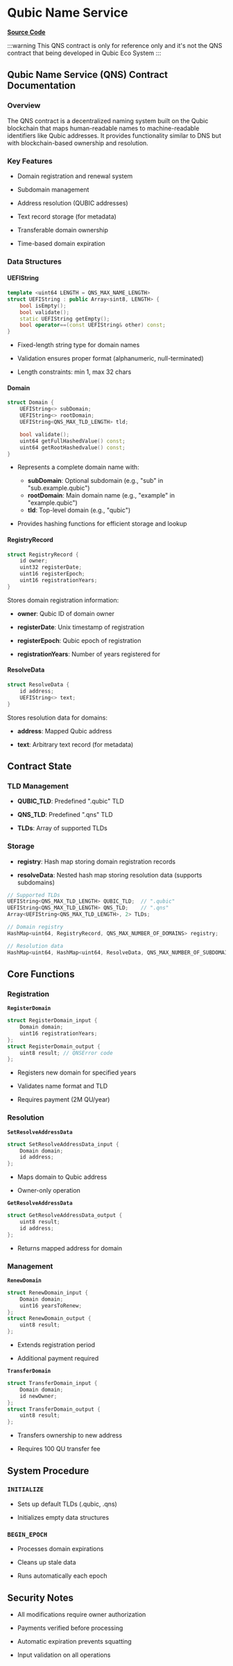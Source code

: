# Qubic Name Service

[**Source Code**](https://github.com/hackerby888/qubic-sc-examples/tree/qubic-name-service)

:::warning
This QNS contract is only for reference only and it's not the QNS contract that being developed in Qubic Eco System
:::

## Qubic Name Service (QNS) Contract Documentation

### Overview

The QNS contract is a decentralized naming system built on the Qubic blockchain that maps human-readable names to machine-readable identifiers like Qubic addresses. It provides functionality similar to DNS but with blockchain-based ownership and resolution.

### Key Features

- Domain registration and renewal system

- Subdomain management

- Address resolution (QUBIC addresses)

- Text record storage (for metadata)

- Transferable domain ownership

- Time-based domain expiration

### Data Structures

#### UEFIString

```cpp
template <uint64 LENGTH = QNS_MAX_NAME_LENGTH>
struct UEFIString : public Array<sint8, LENGTH> {
    bool isEmpty();
    bool validate();
    static UEFIString getEmpty();
    bool operator==(const UEFIString& other) const;
}
```

- Fixed-length string type for domain names

- Validation ensures proper format (alphanumeric, null-terminated)

- Length constraints: min 1, max 32 chars

#### Domain

```cpp
struct Domain {
    UEFIString<> subDomain;
    UEFIString<> rootDomain;
    UEFIString<QNS_MAX_TLD_LENGTH> tld;

    bool validate();
    uint64 getFullHashedValue() const;
    uint64 getRootHashedvalue() const;
}
```

- Represents a complete domain name with:

  - **subDomain**: Optional subdomain (e.g., "sub" in "sub.example.qubic")
  - **rootDomain**: Main domain name (e.g., "example" in "example.qubic")
  - **tld**: Top-level domain (e.g., "qubic")

- Provides hashing functions for efficient storage and lookup

#### RegistryRecord

```cpp
struct RegistryRecord {
    id owner;
    uint32 registerDate;
    uint16 registerEpoch;
    uint16 registrationYears;
}
```

Stores domain registration information:

- **owner**: Qubic ID of domain owner

- **registerDate**: Unix timestamp of registration

- **registerEpoch**: Qubic epoch of registration

- **registrationYears**: Number of years registered for

#### ResolveData

```cpp
struct ResolveData {
    id address;
    UEFIString<> text;
}
```

Stores resolution data for domains:

- **address**: Mapped Qubic address

- **text**: Arbitrary text record (for metadata)

## Contract State

### TLD Management

- **QUBIC_TLD**: Predefined ".qubic" TLD

- **QNS_TLD**: Predefined ".qns" TLD

- **TLDs**: Array of supported TLDs

### Storage

- **registry**: Hash map storing domain registration records

- **resolveData**: Nested hash map storing resolution data (supports subdomains)

```cpp
// Supported TLDs
UEFIString<QNS_MAX_TLD_LENGTH> QUBIC_TLD;  // ".qubic"
UEFIString<QNS_MAX_TLD_LENGTH> QNS_TLD;    // ".qns"
Array<UEFIString<QNS_MAX_TLD_LENGTH>, 2> TLDs;

// Domain registry
HashMap<uint64, RegistryRecord, QNS_MAX_NUMBER_OF_DOMAINS> registry;

// Resolution data
HashMap<uint64, HashMap<uint64, ResolveData, QNS_MAX_NUMBER_OF_SUBDOMAINS>, QNS_MAX_NUMBER_OF_DOMAINS> resolveData;
```

## Core Functions

### Registration

**`RegisterDomain`**

```cpp
struct RegisterDomain_input {
    Domain domain;
    uint16 registrationYears;
};
struct RegisterDomain_output {
    uint8 result; // QNSError code
};
```

- Registers new domain for specified years

- Validates name format and TLD

- Requires payment (2M QU/year)

### Resolution

**`SetResolveAddressData`**

```cpp
struct SetResolveAddressData_input {
    Domain domain;
    id address;
};
```

- Maps domain to Qubic address

- Owner-only operation

**`GetResolveAddressData`**

```cpp
struct GetResolveAddressData_output {
    uint8 result;
    id address;
};
```

- Returns mapped address for domain

### Management

**`RenewDomain`**

```cpp
struct RenewDomain_input {
    Domain domain;
    uint16 yearsToRenew;
};
struct RenewDomain_output {
    uint8 result;
};
```

- Extends registration period

- Additional payment required

**`TransferDomain`**

```cpp
struct TransferDomain_input {
    Domain domain;
    id newOwner;
};
struct TransferDomain_output {
    uint8 result;
};
```

- Transfers ownership to new address

- Requires 100 QU transfer fee

## System Procedure

### `INITIALIZE`

- Sets up default TLDs (.qubic, .qns)

- Initializes empty data structures

### `BEGIN_EPOCH`

- Processes domain expirations

- Cleans up stale data

- Runs automatically each epoch

## Security Notes

- All modifications require owner authorization

- Payments verified before processing

- Automatic expiration prevents squatting

- Input validation on all operations
